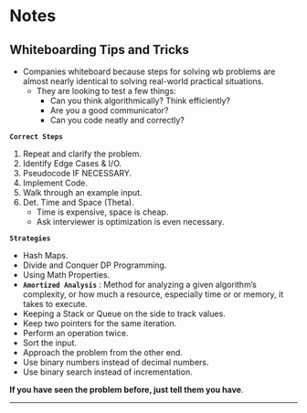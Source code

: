 **Notes**
=========

**Whiteboarding Tips and Tricks**
---------------------------------

-   Companies whiteboard because steps for solving wb problems are almost nearly identical to solving real-world practical situations.
    -   They are looking to test a few things:
        -   Can you think algorithmically? Think efficiently?
        -   Are you a good communicator?
        -   Can you code neatly and correctly?

**`Correct Steps`**

1.  Repeat and clarify the problem.
2.  Identify Edge Cases & I/O.
3.  Pseudocode IF NECESSARY.
4.  Implement Code.
5.  Walk through an example input.
6.  Det. Time and Space (Theta).
    -   Time is expensive, space is cheap.
    -   Ask interviewer is optimization is even necessary.

**`Strategies`**

-   Hash Maps.
-   Divide and Conquer DP Programming.
-   Using Math Properties.
-   **`Amortized Analysis`** : Method for analyzing a given algorithm’s complexity, or how much a resource, especially time or or memory, it takes to execute.
-   Keeping a Stack or Queue on the side to track values.
-   Keep two pointers for the same iteration.
-   Perform an operation twice.
-   Sort the input.
-   Approach the problem from the other end.
-   Use binary numbers instead of decimal numbers.
-   Use binary search instead of incrementation.

**If you have seen the problem before, just tell them you have**.

------------------------------------------------------------------------
